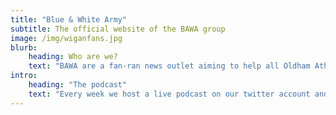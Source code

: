 ```yaml
---
title: "Blue & White Army"
subtitle: The official website of the BAWA group
image: /img/wiganfans.jpg
blurb:
    heading: Who are we?
    text: "BAWA are a fan-ran news outlet aiming to help all Oldham Athletic supporters. We were started in 2017 With the looming news of a takeover by Abdallah Lemsagem."
intro:
    heading: "The podcast"
    text: "Every week we host a live podcast on our twitter account and youtube channel detailing the ins and outs  of what has happened at our club. Fans are invited to ask questions and voice their opinions."
---
```



